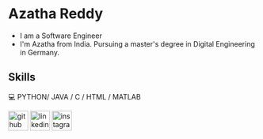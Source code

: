 # Azatha Reddy
- I am a Software Engineer
- I'm Azatha from India. Pursuing a master's degree in Digital Engineering in Germany. 

## Skills
💻 PYTHON/ JAVA / C /  HTML / MATLAB




[<img src='https://cdn.jsdelivr.net/npm/simple-icons@3.0.1/icons/github.svg' alt='github' height='40'>](https://github.com/AzathaReddy)  [<img src='https://cdn.jsdelivr.net/npm/simple-icons@3.0.1/icons/linkedin.svg' alt='linkedin' height='40'>](https://www.linkedin.com/in/azatha-reddy-appireddy-3964bb155/)  [<img src='https://cdn.jsdelivr.net/npm/simple-icons@3.0.1/icons/instagram.svg' alt='instagram' height='40'>](https://www.instagram.com/ajathareddy/)   
